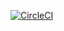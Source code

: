 [![CircleCI](https://circleci.com/gh/EviCoach/sfg-pet-clinic/tree/master.svg?style=svg)](https://circleci.com/gh/EviCoach/sfg-pet-clinic/tree/master)